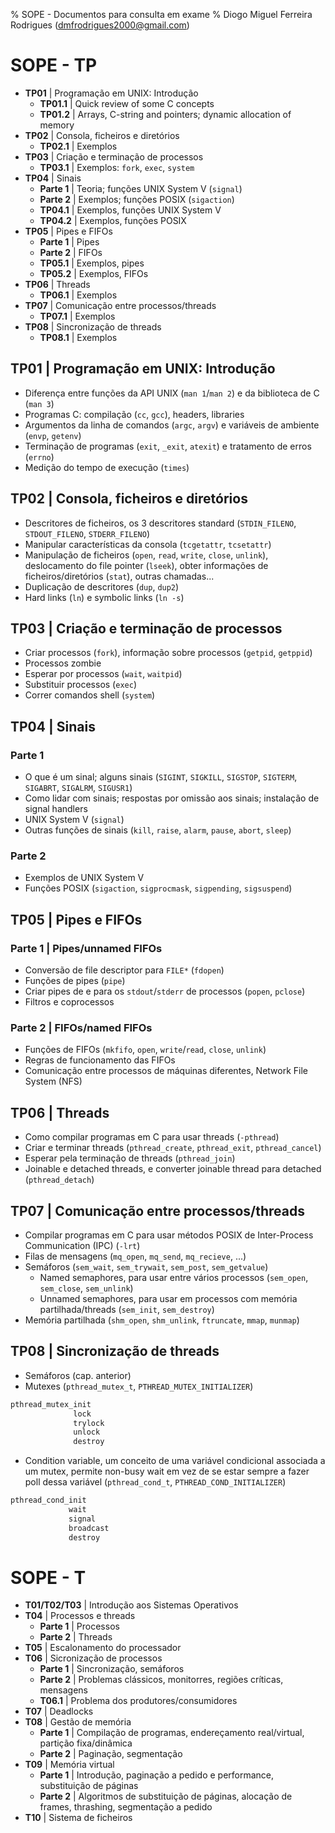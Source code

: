 % SOPE - Documentos para consulta em exame
% Diogo Miguel Ferreira Rodrigues (dmfrodrigues2000@gmail.com)

# SOPE - TP

* **TP01** | Programação em UNIX: Introdução
	- **TP01.1** | Quick review of some C concepts
	- **TP01.2** | Arrays, C-string and pointers; dynamic allocation of memory
* **TP02** | Consola, ficheiros e diretórios
	- **TP02.1** | Exemplos
* **TP03** | Criação e terminação de processos
	- **TP03.1** | Exemplos: `fork`, `exec`, `system`
* **TP04** | Sinais
	- **Parte 1** | Teoria; funções UNIX System V (`signal`)
	- **Parte 2** | Exemplos; funções POSIX (`sigaction`)
	- **TP04.1** | Exemplos, funções UNIX System V
	- **TP04.2** | Exemplos, funções POSIX
* **TP05** | Pipes e FIFOs
	- **Parte 1** | Pipes
	- **Parte 2** | FIFOs
	- **TP05.1** | Exemplos, pipes
	- **TP05.2** | Exemplos, FIFOs
* **TP06** | Threads
	- **TP06.1** | Exemplos
* **TP07** | Comunicação entre processos/threads
	- **TP07.1** | Exemplos
* **TP08** | Sincronização de threads
	- **TP08.1** | Exemplos

## **TP01** | Programação em UNIX: Introdução
- Diferença entre funções da API UNIX (`man 1`/`man 2`) e da biblioteca de C (`man 3`)
- Programas C: compilação (`cc`, `gcc`), headers, libraries
- Argumentos da linha de comandos (`argc`, `argv`) e variáveis de ambiente (`envp`, `getenv`)
- Terminação de programas (`exit`, `_exit`, `atexit`) e tratamento de erros (`errno`)
- Medição do tempo de execução (`times`)

## **TP02** | Consola, ficheiros e diretórios
- Descritores de ficheiros, os 3 descritores standard (`STDIN_FILENO`, `STDOUT_FILENO`, `STDERR_FILENO`)
- Manipular características da consola (`tcgetattr`, `tcsetattr`)
- Manipulação de ficheiros (`open`, `read`, `write`, `close`, `unlink`), deslocamento do file pointer (`lseek`), obter informações de ficheiros/diretórios (`stat`), outras chamadas...
- Duplicação de descritores (`dup`, `dup2`)
- Hard links (`ln`) e symbolic links (`ln -s`) 

## **TP03** | Criação e terminação de processos
- Criar processos (`fork`), informação sobre processos (`getpid`, `getppid`)
- Processos zombie
- Esperar por processos (`wait`, `waitpid`)
- Substituir processos (`exec`)
- Correr comandos shell (`system`)

## **TP04** | Sinais
### Parte 1
- O que é um sinal; alguns sinais (`SIGINT`, `SIGKILL`, `SIGSTOP`, `SIGTERM`, `SIGABRT`, `SIGALRM`, `SIGUSR1`)
- Como lidar com sinais; respostas por omissão aos sinais; instalação de signal handlers
- UNIX System V (`signal`)
- Outras funções de sinais (`kill`, `raise`, `alarm`, `pause`, `abort`, `sleep`)

### Parte 2
- Exemplos de UNIX System V
- Funções POSIX (`sigaction`, `sigprocmask`, `sigpending`, `sigsuspend`)

## **TP05** | Pipes e FIFOs
### Parte 1 | Pipes/unnamed FIFOs
- Conversão de file descriptor para `FILE*` (`fdopen`)
- Funções de pipes (`pipe`)
- Criar pipes de e para os `stdout`/`stderr` de processos (`popen`, `pclose`)
- Filtros e coprocessos

### Parte 2 | FIFOs/named FIFOs
- Funções de FIFOs (`mkfifo`, `open`, `write`/`read`, `close`, `unlink`)
- Regras de funcionamento das FIFOs
- Comunicação entre processos de máquinas diferentes, Network File System (NFS)

## **TP06** | Threads
- Como compilar programas em C para usar threads (`-pthread`)
- Criar e terminar threads (`pthread_create`, `pthread_exit`, `pthread_cancel`)
- Esperar pela terminação de threads (`pthread_join`)
- Joinable e detached threads, e converter joinable thread para detached (`pthread_detach`)

## **TP07** | Comunicação entre processos/threads
- Compilar programas em C para usar métodos POSIX de Inter-Process Communication (IPC) (`-lrt`)
- Filas de mensagens (`mq_open`, `mq_send`, `mq_recieve`, ...)
- Semáforos (`sem_wait`, `sem_trywait`, `sem_post`, `sem_getvalue`)
	- Named semaphores, para usar entre vários processos (`sem_open`, `sem_close`, `sem_unlink`)
	- Unnamed semaphores, para usar em processos com memória partilhada/threads (`sem_init`, `sem_destroy`)
- Memória partilhada (`shm_open`, `shm_unlink`, `ftruncate`, `mmap`, `munmap`)

## **TP08** | Sincronização de threads
- Semáforos (cap. anterior)
- Mutexes (`pthread_mutex_t`, `PTHREAD_MUTEX_INITIALIZER`)
```c
pthread_mutex_init
              lock
              trylock
              unlock
              destroy
```
- Condition variable, um conceito de uma variável condicional associada a um mutex, permite non-busy wait em vez de se estar sempre a fazer poll dessa variável (`pthread_cond_t`, `PTHREAD_COND_INITIALIZER`)
```c
pthread_cond_init
             wait
             signal
             broadcast
             destroy
```

# SOPE - T

- **T01/T02/T03** | Introdução aos Sistemas Operativos
- **T04** | Processos e threads
	- **Parte 1** | Processos
	- **Parte 2** | Threads
- **T05** | Escalonamento do processador
- **T06** | Sicronização de processos
	- **Parte 1** | Sincronização, semáforos
	- **Parte 2** | Problemas clássicos, monitorres, regiões críticas, mensagens
	- **T06.1** | Problema dos produtores/consumidores
- **T07** | Deadlocks
- **T08** | Gestão de memória
	- **Parte 1** | Compilação de programas, endereçamento real/virtual, partição fixa/dinâmica
	- **Parte 2** | Paginação, segmentação
- **T09** | Memória virtual
	- **Parte 1** | Introdução, paginação a pedido e performance, substituição de páginas
	- **Parte 2** | Algoritmos de substituição de páginas, alocação de frames, thrashing, segmentação a pedido
- **T10** | Sistema de ficheiros
